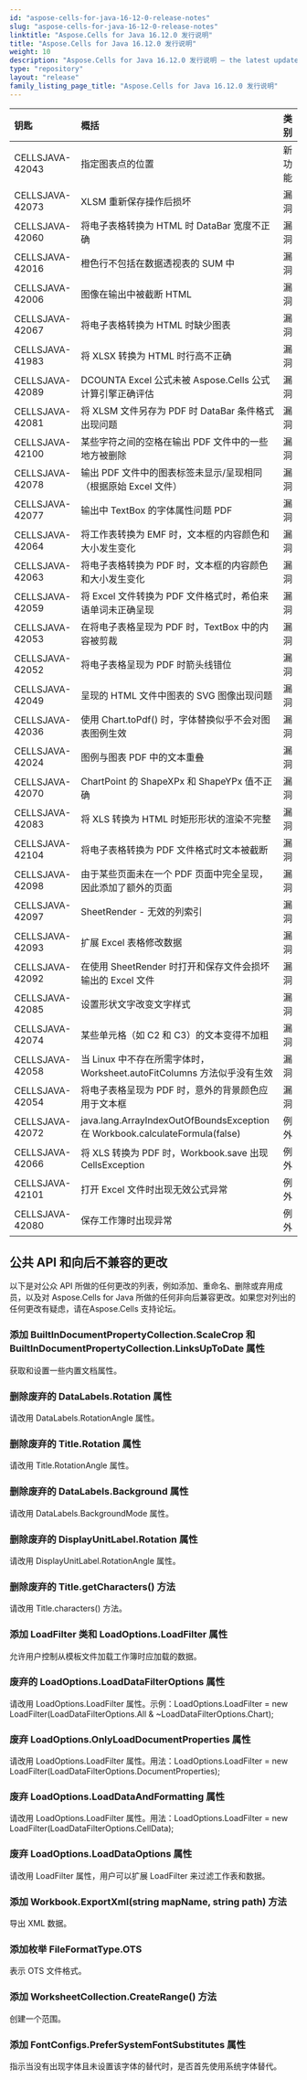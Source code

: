 ```yaml
---
id: "aspose-cells-for-java-16-12-0-release-notes"
slug: "aspose-cells-for-java-16-12-0-release-notes"
linktitle: "Aspose.Cells for Java 16.12.0 发行说明"
title: "Aspose.Cells for Java 16.12.0 发行说明"
weight: 10
description: "Aspose.Cells for Java 16.12.0 发行说明 – the latest updates and fixes."
type: "repository"
layout: "release"
family_listing_page_title: "Aspose.Cells for Java 16.12.0 发行说明"
---
```

|**钥匙** |**概括** |**类别** |
|:- |:- |:- |
|CELLSJAVA-42043 |指定图表点的位置|新功能|
|CELLSJAVA-42073 |XLSM 重新保存操作后损坏|漏洞|
|CELLSJAVA-42060 |将电子表格转换为 HTML 时 DataBar 宽度不正确|漏洞|
|CELLSJAVA-42016 |橙色行不包括在数据透视表的 SUM 中|漏洞|
|CELLSJAVA-42006 |图像在输出中被截断 HTML|漏洞|
|CELLSJAVA-42067 |将电子表格转换为 HTML 时缺少图表|漏洞|
|CELLSJAVA-41983 |将 XLSX 转换为 HTML 时行高不正确|漏洞|
|CELLSJAVA-42089 |DCOUNTA Excel 公式未被 Aspose.Cells 公式计算引擎正确评估|漏洞|
|CELLSJAVA-42081 |将 XLSM 文件另存为 PDF 时 DataBar 条件格式出现问题|漏洞|
|CELLSJAVA-42100 |某些字符之间的空格在输出 PDF 文件中的一些地方被删除|漏洞|
|CELLSJAVA-42078 |输出 PDF 文件中的图表标签未显示/呈现相同（根据原始 Excel 文件）|漏洞|
|CELLSJAVA-42077 |输出中 TextBox 的字体属性问题 PDF|漏洞|
|CELLSJAVA-42064 |将工作表转换为 EMF 时，文本框的内容颜色和大小发生变化|漏洞|
|CELLSJAVA-42063 |将电子表格转换为 PDF 时，文本框的内容颜色和大小发生变化|漏洞|
|CELLSJAVA-42059 |将 Excel 文件转换为 PDF 文件格式时，希伯来语单词未正确呈现|漏洞|
|CELLSJAVA-42053 |在将电子表格呈现为 PDF 时，TextBox 中的内容被剪裁|漏洞|
|CELLSJAVA-42052 |将电子表格呈现为 PDF 时箭头线错位|漏洞|
|CELLSJAVA-42049 |呈现的 HTML 文件中图表的 SVG 图像出现问题|漏洞|
|CELLSJAVA-42036 |使用 Chart.toPdf() 时，字体替换似乎不会对图表图例生效|漏洞|
|CELLSJAVA-42024 |图例与图表 PDF 中的文本重叠|漏洞|
|CELLSJAVA-42070 |ChartPoint 的 ShapeXPx 和 ShapeYPx 值不正确|漏洞|
|CELLSJAVA-42083 |将 XLS 转换为 HTML 时矩形形状的渲染不完整|漏洞|
|CELLSJAVA-42104 |将电子表格转换为 PDF 文件格式时文本被截断|漏洞|
|CELLSJAVA-42098 |由于某些页面未在一个 PDF 页面中完全呈现，因此添加了额外的页面|漏洞|
|CELLSJAVA-42097 |SheetRender - 无效的列索引|漏洞|
|CELLSJAVA-42093 |扩展 Excel 表格修改数据|漏洞|
|CELLSJAVA-42092 |在使用 SheetRender 时打开和保存文件会损坏输出的 Excel 文件|漏洞|
|CELLSJAVA-42085 |设置形状文字改变文字样式|漏洞|
|CELLSJAVA-42074 |某些单元格（如 C2 和 C3）的文本变得不加粗|漏洞|
|CELLSJAVA-42058 |当 Linux 中不存在所需字体时，Worksheet.autoFitColumns 方法似乎没有生效|漏洞|
|CELLSJAVA-42054 |将电子表格呈现为 PDF 时，意外的背景颜色应用于文本框|漏洞|
|CELLSJAVA-42072 |java.lang.ArrayIndexOutOfBoundsException 在 Workbook.calculateFormula(false)|例外|
|CELLSJAVA-42066 |将 XLS 转换为 PDF 时，Workbook.save 出现 CellsException|例外|
|CELLSJAVA-42101 |打开 Excel 文件时出现无效公式异常|例外|
|CELLSJAVA-42080 |保存工作簿时出现异常|例外|
## **公共 API 和向后不兼容的更改**
以下是对公众 API 所做的任何更改的列表，例如添加、重命名、删除或弃用成员，以及对 Aspose.Cells for Java 所做的任何非向后兼容更改。如果您对列出的任何更改有疑虑，请在Aspose.Cells 支持论坛。
### **添加 BuiltInDocumentPropertyCollection.ScaleCrop 和 BuiltInDocumentPropertyCollection.LinksUpToDate 属性**
获取和设置一些内置文档属性。
### **删除废弃的 DataLabels.Rotation 属性**
请改用 DataLabels.RotationAngle 属性。
### **删除废弃的 Title.Rotation 属性**
请改用 Title.RotationAngle 属性。
### **删除废弃的 DataLabels.Background 属性**
请改用 DataLabels.BackgroundMode 属性。
### **删除废弃的 DisplayUnitLabel.Rotation 属性**
请改用 DisplayUnitLabel.RotationAngle 属性。
### **删除废弃的 Title.getCharacters() 方法**
请改用 Title.characters() 方法。
### **添加 LoadFilter 类和 LoadOptions.LoadFilter 属性**
允许用户控制从模板文件加载工作簿时应加载的数据。
### **废弃的 LoadOptions.LoadDataFilterOptions 属性**
请改用 LoadOptions.LoadFilter 属性。示例：LoadOptions.LoadFilter = new LoadFilter(LoadDataFilterOptions.All & ~LoadDataFilterOptions.Chart);
### **废弃 LoadOptions.OnlyLoadDocumentProperties 属性**
请改用 LoadOptions.LoadFilter 属性。用法：LoadOptions.LoadFilter = new LoadFilter(LoadDataFilterOptions.DocumentProperties);
### **废弃 LoadOptions.LoadDataAndFormatting 属性**
请改用 LoadOptions.LoadFilter 属性。用法：LoadOptions.LoadFilter = new LoadFilter(LoadDataFilterOptions.CellData);
### **废弃 LoadOptions.LoadDataOptions 属性**
请改用 LoadFilter 属性，用户可以扩展 LoadFilter 来过滤工作表和数据。
### **添加 Workbook.ExportXml(string mapName, string path) 方法**
导出 XML 数据。
### **添加枚举 FileFormatType.OTS**
表示 OTS 文件格式。
### **添加 WorksheetCollection.CreateRange() 方法**
创建一个范围。
### **添加 FontConfigs.PreferSystemFontSubstitutes 属性**
指示当没有出现字体且未设置该字体的替代时，是否首先使用系统字体替代。

